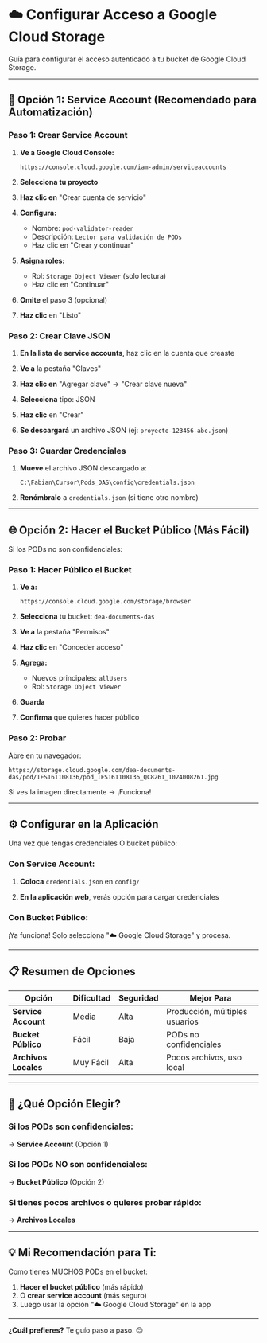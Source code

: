 # ☁️ Configurar Acceso a Google Cloud Storage

Guía para configurar el acceso autenticado a tu bucket de Google Cloud Storage.

---

## 🔐 Opción 1: Service Account (Recomendado para Automatización)

### Paso 1: Crear Service Account

1. **Ve a Google Cloud Console:**
   ```
   https://console.cloud.google.com/iam-admin/serviceaccounts
   ```

2. **Selecciona tu proyecto**

3. **Haz clic en** "Crear cuenta de servicio"

4. **Configura:**
   - Nombre: `pod-validator-reader`
   - Descripción: `Lector para validación de PODs`
   - Haz clic en "Crear y continuar"

5. **Asigna roles:**
   - Rol: `Storage Object Viewer` (solo lectura)
   - Haz clic en "Continuar"

6. **Omite** el paso 3 (opcional)

7. **Haz clic** en "Listo"

### Paso 2: Crear Clave JSON

1. **En la lista de service accounts**, haz clic en la cuenta que creaste

2. **Ve a** la pestaña "Claves"

3. **Haz clic en** "Agregar clave" → "Crear clave nueva"

4. **Selecciona** tipo: JSON

5. **Haz clic** en "Crear"

6. **Se descargará** un archivo JSON (ej: `proyecto-123456-abc.json`)

### Paso 3: Guardar Credenciales

1. **Mueve** el archivo JSON descargado a:
   ```
   C:\Fabian\Cursor\Pods_DAS\config\credentials.json
   ```

2. **Renómbralo** a `credentials.json` (si tiene otro nombre)

---

## 🌐 Opción 2: Hacer el Bucket Público (Más Fácil)

Si los PODs no son confidenciales:

### Paso 1: Hacer Público el Bucket

1. **Ve a:**
   ```
   https://console.cloud.google.com/storage/browser
   ```

2. **Selecciona** tu bucket: `dea-documents-das`

3. **Ve a** la pestaña "Permisos"

4. **Haz clic** en "Conceder acceso"

5. **Agrega:**
   - Nuevos principales: `allUsers`
   - Rol: `Storage Object Viewer`

6. **Guarda**

7. **Confirma** que quieres hacer público

### Paso 2: Probar

Abre en tu navegador:
```
https://storage.cloud.google.com/dea-documents-das/pod/IES161108I36/pod_IES161108I36_QC8261_1024008261.jpg
```

Si ves la imagen directamente → ¡Funciona!

---

## ⚙️ Configurar en la Aplicación

Una vez que tengas credenciales O bucket público:

### Con Service Account:

1. **Coloca** `credentials.json` en `config/`

2. **En la aplicación web**, verás opción para cargar credenciales

### Con Bucket Público:

¡Ya funciona! Solo selecciona "☁️ Google Cloud Storage" y procesa.

---

## 📋 Resumen de Opciones

| Opción | Dificultad | Seguridad | Mejor Para |
|--------|------------|-----------|------------|
| **Service Account** | Media | Alta | Producción, múltiples usuarios |
| **Bucket Público** | Fácil | Baja | PODs no confidenciales |
| **Archivos Locales** | Muy Fácil | Alta | Pocos archivos, uso local |

---

## 🎯 ¿Qué Opción Elegir?

### Si los PODs son confidenciales:
→ **Service Account** (Opción 1)

### Si los PODs NO son confidenciales:
→ **Bucket Público** (Opción 2)

### Si tienes pocos archivos o quieres probar rápido:
→ **Archivos Locales**

---

## 💡 Mi Recomendación para Ti:

Como tienes MUCHOS PODs en el bucket:

1. **Hacer el bucket público** (más rápido)
2. O **crear service account** (más seguro)
3. Luego usar la opción "☁️ Google Cloud Storage" en la app

---

**¿Cuál prefieres?** Te guío paso a paso. 😊

